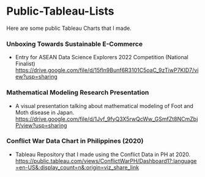 # Public-Tableau-Lists

Here are some public Tableau Charts that I made.

### Unboxing Towards Sustainable E-Commerce
- Entry for ASEAN Data Science Explorers 2022 Competition (National Finalist)
https://drive.google.com/file/d/15fln9Bunf6R3101C5oaC_9zTiwP7KID7/view?usp=sharing

### Mathematical Modeling Research Presentation
- A visual presentation talking about mathematical modeling of Foot and Moth disease in Japan.
https://drive.google.com/file/d/1Jvf_9fyQ3X5rwQcWw_GSmfZt8NCmZbjP/view?usp=sharing

### Conflict War Data Chart in Philippines (2020)
- Tableau Repository that I made using the Conflict Data in PH at 2020.
https://public.tableau.com/views/ConflictWarPH/Dashboard1?:language=en-US&:display_count=n&:origin=viz_share_link

